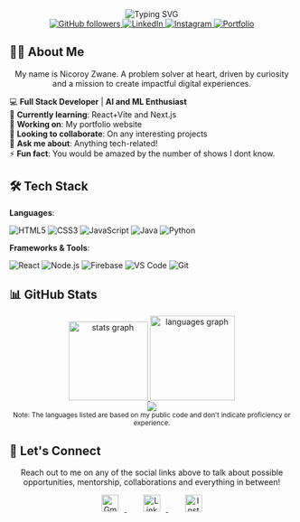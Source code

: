 <div align="center">
  <img src="https://readme-typing-svg.herokuapp.com?font=Fira+Code&color=00BFFF&size=45&center=true&vCenter=true&height=60&width=600&lines=Heyyy!+I'm+Nicoroy+:);Welcome+to+my+profile!" alt="Typing SVG">
  
</div>
<div align="center">
  <a href="https://github.com/n-zwane">
    <img src="https://img.shields.io/github/followers/n-zwane?style=social" alt="GitHub followers" />
  </a>
  <a href="https://linkedin.com/in/nicoroy-zwane">
    <img src="https://img.shields.io/badge/LinkedIn-Connect-blue" alt="LinkedIn" />
  </a>
  <a href="https://www.instagram.com/zwane_nl?igsh=MWRzdXF3ZHE2eTJnMA==">
    <img src="https://img.shields.io/badge/Instagram-Follow-purple" alt="Instagram" />
  </a>
  <a href="#">
    <img src="https://img.shields.io/badge/🌐-Portfolio_to_be_done-green" alt="Portfolio" />
  </a>
</div>

## 👨‍💻 About Me
<p align="center">
My name is Nicoroy Zwane. A problem solver at heart, driven by curiosity and a mission to create impactful digital experiences.
</p>

💻 **Full Stack Developer** | **AI and ML Enthusiast**  
🌱 **Currently learning**: React+Vite and Next.js  
🔭 **Working on**: My portfolio website  
🤝 **Looking to collaborate**: On any interesting projects  
💬 **Ask me about**: Anything tech-related!  
⚡ **Fun fact**: You would be amazed by the number of shows I dont know.

## 🛠️ Tech Stack

**Languages**:

![HTML5](https://img.shields.io/badge/HTML5-E34F26?logo=html5&logoColor=white)
![CSS3](https://img.shields.io/badge/CSS3-1572B6?logo=css3&logoColor=white)
![JavaScript](https://img.shields.io/badge/JavaScript-F7DF1E?logo=javascript&logoColor=black)
![Java](https://img.shields.io/badge/Java-007396?logo=java&logoColor=white)
![Python](https://img.shields.io/badge/Python-3776AB?logo=python&logoColor=white)

**Frameworks & Tools**:

![React](https://img.shields.io/badge/React-61DAFB?logo=react&logoColor=black)
![Node.js](https://img.shields.io/badge/Node.js-339933?logo=node.js&logoColor=white)
![Firebase](https://img.shields.io/badge/Firebase-FFCA28?logo=firebase&logoColor=black)
![VS Code](https://img.shields.io/badge/VS_Code-007ACC?logo=visual-studio-code&logoColor=white)
![Git](https://img.shields.io/badge/Git-F05032?logo=git&logoColor=white)

## 📊 GitHub Stats

<div align="center">
  <a href="https://github-readme-stats.vercel.app/api?username=n-zwane&hide_title=false&hide_rank=false&show_icons=true&include_all_commits=true&count_private=true&disable_animations=false&theme=radical&locale=en&hide_border=false&order=1">
    <img src="https://github-readme-stats.vercel.app/api?username=n-zwane&hide_title=false&hide_rank=false&show_icons=true&include_all_commits=true&count_private=true&disable_animations=false&theme=radical&locale=en&hide_border=false&order=1" height="140" alt="stats graph" />
  </a>
  <a href="https://github-readme-stats.vercel.app/api/top-langs?username=n-zwane&locale=en&hide_title=false&layout=compact&card_width=320&langs_count=5&theme=radical&hide_border=false&order=2">
    <img src="https://github-readme-stats.vercel.app/api/top-langs?username=n-zwane&locale=en&layout=compact&card_width=320&langs_count=5&theme=radical&hide_border=false&order=2" height="150" alt="languages graph" />
  </a>
</div>

<div align="center">
  <img align="center" src="https://streak-stats.demolab.com?user=n-zwane&theme=radical&hide_border=false" />
</div>

<div align="center">
  <sub>Note: The languages listed are based on my public code and don't indicate proficiency or experience.</sub>
</div>

## 🤝 Let's Connect

<p align="center">
  Reach out to me on any of the social links above to talk about possible opportunities, mentorship, collaborations and everything in between!
</p>

<p align="center">
  <a href="mailto:nicoroyzwane@gmail.com" target="_blank">
    <img src="https://cdn-icons-png.flaticon.com/512/5968/5968534.png" alt="Gmail" width="30" style="margin: 0 10px;" />
  </a>
  &nbsp;&nbsp;&nbsp;&nbsp;
  <a href="https://www.linkedin.com/in/nicoroy-zwane/" target="_blank">
    <img src="https://upload.wikimedia.org/wikipedia/commons/c/ca/LinkedIn_logo_initials.png" alt="LinkedIn" width="30" style="margin: 0 10px;" />
  </a>
  &nbsp;&nbsp;&nbsp;&nbsp;
  <a href="https://www.instagram.com/zwane_nl?igsh=MWRzdXF3ZHE2eTJnMA==" target="_blank">
    <img src="https://upload.wikimedia.org/wikipedia/commons/a/a5/Instagram_icon.png" alt="Instagram" width="30" style="margin: 0 10px;" />
  </a>
</p>


<br />

[github]: https://github.com/n-zwane
